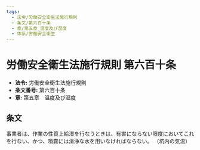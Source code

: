 ```yaml
---
tags:
  - 法令/労働安全衛生法施行規則
  - 条文/第六百十条
  - 章/第五章_温度及び湿度
  - 体系/労働安全衛生
---
```

# 労働安全衛生法施行規則 第六百十条

- **法令:** 労働安全衛生法施行規則
- **条文番号:** 第六百十条
- **章:** 第五章　温度及び湿度

## 条文
事業者は、作業の性質上給湿を行なうときは、有害にならない限度においてこれを行ない、かつ、噴霧には清浄な水を用いなければならない。
（坑内の気温）

